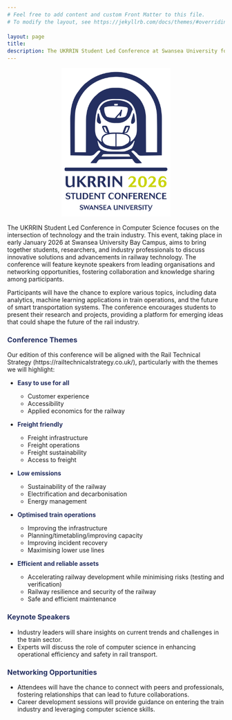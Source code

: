 ```yaml
---
# Feel free to add content and custom Front Matter to this file.
# To modify the layout, see https://jekyllrb.com/docs/themes/#overriding-theme-defaults

layout: page
title:
description: The UKRRIN Student Led Conference at Swansea University focuses on innovative solutions in railway technology, featuring keynote speakers, networking opportunities, and discussions on data analytics and smart transportation systems. Join us to explore the future of the train industry and enhance your skills.
---
```



<!-- Hide the default title with CSS -->
<style>
  h1.page-title {
    display: none;
  }
</style>

<style>
  h3 {
    color: #242f60;
  }
</style>

<div style="text-align: center;">
  <img src="images/2026_UKRRIN_background_3.png" alt="UKRRIN Student Conference" style="max-width: 50%; height: auto;">
</div>

<p>The UKRRIN Student Led Conference in Computer Science focuses on the intersection of technology and the train industry. This event, taking place in early January 2026 at Swansea University Bay Campus, aims to bring together students, researchers, and industry professionals to discuss innovative solutions and advancements in railway technology. The conference will feature keynote speakers from leading organisations and networking opportunities, fostering collaboration and knowledge sharing among participants.</p>

<p>Participants will have the chance to explore various topics, including data analytics, machine learning applications in train operations, and the future of smart transportation systems. The conference encourages students to present their research and projects, providing a platform for emerging ideas that could shape the future of the rail industry.</p>

<h3>Conference Themes</h3>
Our edition of this conference will be aligned with the Rail Technical Strategy (https://railtechnicalstrategy.co.uk/), particularly with the themes we will highlight:

- **<span style="color: #242f60;">Easy to use for all</span>**
  - Customer experience
  - Accessibility
  - Applied economics for the railway

- **<span style="color: #242f60;">Freight friendly</span>**
  - Freight infrastructure
  - Freight operations
  - Freight sustainability
  - Access to freight

- **<span style="color: #242f60;">Low emissions</span>**
  - Sustainability of the railway
  - Electrification and decarbonisation
  - Energy management

- **<span style="color: #242f60;">Optimised train operations</span>**
  - Improving the infrastructure
  - Planning/timetabling/improving capacity
  - Improving incident recovery
  - Maximising lower use lines

- **<span style="color: #242f60;">Efficient and reliable assets</span>**
  - Accelerating railway development while minimising risks (testing and verification)
  - Railway resilience and security of the railway
  - Safe and efficient maintenance 

<h3>Keynote Speakers</h3>
<ul>
    <li>Industry leaders will share insights on current trends and challenges in the train sector.</li>
    <li>Experts will discuss the role of computer science in enhancing operational efficiency and safety in rail transport.</li>
</ul>

<h3>Networking Opportunities</h3>
<ul>
    <li>Attendees will have the chance to connect with peers and professionals, fostering relationships that can lead to future collaborations.</li>
    <li>Career development sessions will provide guidance on entering the train industry and leveraging computer science skills.</li>
</ul>
